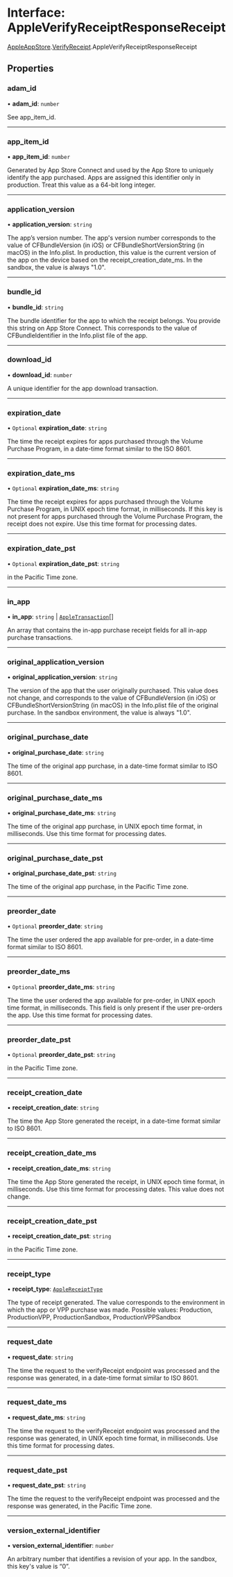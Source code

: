 # Interface: AppleVerifyReceiptResponseReceipt

[AppleAppStore](../modules/CdvPurchase.AppleAppStore.md).[VerifyReceipt](../modules/CdvPurchase.AppleAppStore.VerifyReceipt.md).AppleVerifyReceiptResponseReceipt

## Properties

### adam\_id

• **adam\_id**: `number`

See app_item_id.

___

### app\_item\_id

• **app\_item\_id**: `number`

Generated by App Store Connect and used by the App Store to uniquely
identify the app purchased. Apps are assigned this identifier only in
production. Treat this value as a 64-bit long integer.

___

### application\_version

• **application\_version**: `string`

The app’s version number. The app's version number corresponds to the
value of CFBundleVersion (in iOS) or CFBundleShortVersionString (in macOS)
in the Info.plist. In production, this value is the current version of the
app on the device based on the receipt_creation_date_ms. In the sandbox,
the value is always "1.0".

___

### bundle\_id

• **bundle\_id**: `string`

The bundle identifier for the app to which the receipt belongs. You
provide this string on App Store Connect. This corresponds to the value of
CFBundleIdentifier in the Info.plist file of the app.

___

### download\_id

• **download\_id**: `number`

A unique identifier for the app download transaction.

___

### expiration\_date

• `Optional` **expiration\_date**: `string`

The time the receipt expires for apps purchased through the Volume
Purchase Program, in a date-time format similar to the ISO 8601.

___

### expiration\_date\_ms

• `Optional` **expiration\_date\_ms**: `string`

The time the receipt expires for apps purchased through the Volume
Purchase Program, in UNIX epoch time format, in milliseconds. If this key
is not present for apps purchased through the Volume Purchase Program, the
receipt does not expire. Use this time format for processing dates.

___

### expiration\_date\_pst

• `Optional` **expiration\_date\_pst**: `string`

in the Pacific Time zone.

___

### in\_app

• **in\_app**: `string` \| [`AppleTransaction`](CdvPurchase.AppleAppStore.VerifyReceipt.AppleTransaction.md)[]

An array that contains the in-app purchase receipt fields for all in-app
purchase transactions.

___

### original\_application\_version

• **original\_application\_version**: `string`

The version of the app that the user originally purchased. This value
does not change, and corresponds to the value of CFBundleVersion (in iOS)
or CFBundleShortVersionString (in macOS) in the Info.plist file of the
original purchase. In the sandbox environment, the value is always "1.0".

___

### original\_purchase\_date

• **original\_purchase\_date**: `string`

The time of the original app purchase, in a date-time format similar to
ISO 8601.

___

### original\_purchase\_date\_ms

• **original\_purchase\_date\_ms**: `string`

The time of the original app purchase, in UNIX epoch time format, in
milliseconds. Use this time format for processing dates.

___

### original\_purchase\_date\_pst

• **original\_purchase\_date\_pst**: `string`

The time of the original app purchase, in the Pacific Time zone.

___

### preorder\_date

• `Optional` **preorder\_date**: `string`

The time the user ordered the app available for pre-order, in a date-time
format similar to ISO 8601.

___

### preorder\_date\_ms

• `Optional` **preorder\_date\_ms**: `string`

The time the user ordered the app available for pre-order, in UNIX epoch
time format, in milliseconds. This field is only present if the user
pre-orders the app. Use this time format for processing dates.

___

### preorder\_date\_pst

• `Optional` **preorder\_date\_pst**: `string`

in the Pacific Time zone.

___

### receipt\_creation\_date

• **receipt\_creation\_date**: `string`

The time the App Store generated the receipt, in a date-time format
similar to ISO 8601.

___

### receipt\_creation\_date\_ms

• **receipt\_creation\_date\_ms**: `string`

The time the App Store generated the receipt, in UNIX epoch time format,
in milliseconds. Use this time format for processing dates. This value
does not change.

___

### receipt\_creation\_date\_pst

• **receipt\_creation\_date\_pst**: `string`

in the Pacific Time zone.

___

### receipt\_type

• **receipt\_type**: [`AppleReceiptType`](../modules/CdvPurchase.AppleAppStore.VerifyReceipt.md#applereceipttype)

The type of receipt generated. The value corresponds to the environment
in which the app or VPP purchase was made. Possible values: Production,
ProductionVPP, ProductionSandbox, ProductionVPPSandbox

___

### request\_date

• **request\_date**: `string`

The time the request to the verifyReceipt endpoint was processed and the
response was generated, in a date-time format similar to ISO 8601.

___

### request\_date\_ms

• **request\_date\_ms**: `string`

The time the request to the verifyReceipt endpoint was processed and the
response was generated, in UNIX epoch time format, in milliseconds. Use
this time format for processing dates.

___

### request\_date\_pst

• **request\_date\_pst**: `string`

The time the request to the verifyReceipt endpoint was processed and the
response was generated, in the Pacific Time zone.

___

### version\_external\_identifier

• **version\_external\_identifier**: `number`

An arbitrary number that identifies a revision of your app. In the
sandbox, this key's value is “0”.
